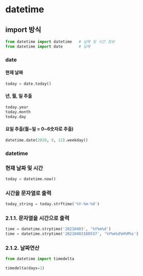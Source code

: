# datetime

## import 방식

```python
from datetime import datetime	# 날짜 및 시간 정보
from datetime import date		# 날짜
```

### date

#### 현재 날짜

```python 
today = date.today()
```

#### 년, 월, 일 추출

```python
today.year
today.month
today.day
```

#### 요일 추출(월~일 = 0~6숫자로 추출)

```python
datetime.date(2020, 9, 12).weekday()
```



### datetime

### 현재 날짜 및 시간

```python
today = datetime.now()
```

### 시간을 문자열로 출력

```python
today_string = today.strftime('%Y-%m-%d')
```

### 2.1.1. 문자열을 시간으로 출력

```python
time = datetime.strptime('20210403', '%Y%m%d')
time = datetime.strptime('20210403180537', '%Y%m%d%H%M%s')
```

### 2.1.2. 날짜연산

```python
from datetime import timedelta

timedelta(days=1)
```



